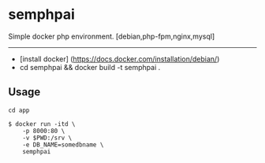 # semphpai
Simple docker php environment. [debian,php-fpm,nginx,mysql]
***

* [install docker] (https://docs.docker.com/installation/debian/)
* cd semphpai && docker build -t semphpai .

## Usage
```
cd app  

$ docker run -itd \  
    -p 8000:80 \  
    -v $PWD:/srv \  
    -e DB_NAME=somedbname \  
    semphpai  
```
